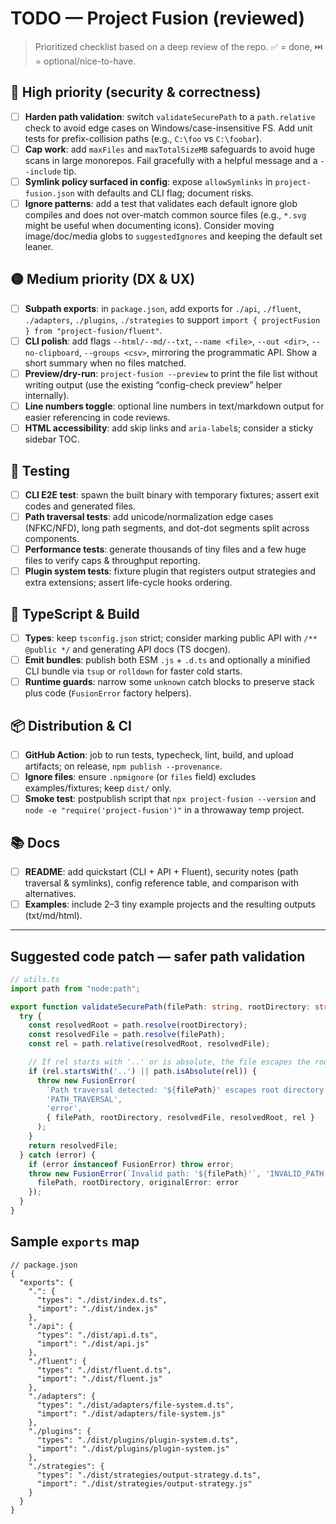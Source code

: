 # TODO — Project Fusion (reviewed)

> Prioritized checklist based on a deep review of the repo. ✅ = done, ⏭️ = optional/nice-to-have.

## 🔴 High priority (security & correctness)

- [ ] **Harden path validation**: switch `validateSecurePath` to a `path.relative` check to avoid edge cases on Windows/case-insensitive FS. Add unit tests for prefix-collision paths (e.g., `C:\foo` vs `C:\foobar`).  
- [ ] **Cap work**: add `maxFiles` and `maxTotalSizeMB` safeguards to avoid huge scans in large monorepos. Fail gracefully with a helpful message and a `--include` tip.
- [ ] **Symlink policy surfaced in config**: expose `allowSymlinks` in `project-fusion.json` with defaults and CLI flag; document risks.
- [ ] **Ignore patterns**: add a test that validates each default ignore glob compiles and does not over-match common source files (e.g., `*.svg` might be useful when documenting icons). Consider moving image/doc/media globs to `suggestedIgnores` and keeping the default set leaner.

## 🟡 Medium priority (DX & UX)

- [ ] **Subpath exports**: in `package.json`, add exports for `./api`, `./fluent`, `./adapters`, `./plugins`, `./strategies` to support `import { projectFusion } from "project-fusion/fluent"`.
- [ ] **CLI polish**: add flags `--html/--md/--txt`, `--name <file>`, `--out <dir>`, `--no-clipboard`, `--groups <csv>`, mirroring the programmatic API. Show a short summary when no files matched.
- [ ] **Preview/dry-run**: `project-fusion --preview` to print the file list without writing output (use the existing “config-check preview” helper internally).
- [ ] **Line numbers toggle**: optional line numbers in text/markdown output for easier referencing in code reviews.
- [ ] **HTML accessibility**: add skip links and `aria-label`s; consider a sticky sidebar TOC.

## 🧪 Testing

- [ ] **CLI E2E test**: spawn the built binary with temporary fixtures; assert exit codes and generated files.
- [ ] **Path traversal tests**: add unicode/normalization edge cases (NFKC/NFD), long path segments, and dot-dot segments split across components.
- [ ] **Performance tests**: generate thousands of tiny files and a few huge files to verify caps & throughput reporting.
- [ ] **Plugin system tests**: fixture plugin that registers output strategies and extra extensions; assert life-cycle hooks ordering.

## 🧰 TypeScript & Build

- [ ] **Types**: keep `tsconfig.json` strict; consider marking public API with `/** @public */` and generating API docs (TS docgen).
- [ ] **Emit bundles**: publish both ESM `.js` + `.d.ts` and optionally a minified CLI bundle via `tsup` or `rolldown` for faster cold starts.
- [ ] **Runtime guards**: narrow some `unknown` catch blocks to preserve stack plus code (`FusionError` factory helpers).

## 📦 Distribution & CI

- [ ] **GitHub Action**: job to run tests, typecheck, lint, build, and upload artifacts; on release, `npm publish --provenance`.
- [ ] **Ignore files**: ensure `.npmignore` (or `files` field) excludes examples/fixtures; keep `dist/` only.
- [ ] **Smoke test**: postpublish script that `npx project-fusion --version` and `node -e "require('project-fusion')"` in a throwaway temp project.

## 📚 Docs

- [ ] **README**: add quickstart (CLI + API + Fluent), security notes (path traversal & symlinks), config reference table, and comparison with alternatives.
- [ ] **Examples**: include 2–3 tiny example projects and the resulting outputs (txt/md/html).

---

## Suggested code patch — safer path validation

```ts
// utils.ts
import path from "node:path";

export function validateSecurePath(filePath: string, rootDirectory: string): string {
  try {
    const resolvedRoot = path.resolve(rootDirectory);
    const resolvedFile = path.resolve(filePath);
    const rel = path.relative(resolvedRoot, resolvedFile);

    // If rel starts with '..' or is absolute, the file escapes the root.
    if (rel.startsWith('..') || path.isAbsolute(rel)) {
      throw new FusionError(
        `Path traversal detected: '${filePath}' escapes root directory '${rootDirectory}'`,
        'PATH_TRAVERSAL',
        'error',
        { filePath, rootDirectory, resolvedFile, resolvedRoot, rel }
      );
    }
    return resolvedFile;
  } catch (error) {
    if (error instanceof FusionError) throw error;
    throw new FusionError(`Invalid path: '${filePath}'`, 'INVALID_PATH', 'error', {
      filePath, rootDirectory, originalError: error
    });
  }
}
```

## Sample `exports` map

```jsonc
// package.json
{
  "exports": {
    ".": {
      "types": "./dist/index.d.ts",
      "import": "./dist/index.js"
    },
    "./api": {
      "types": "./dist/api.d.ts",
      "import": "./dist/api.js"
    },
    "./fluent": {
      "types": "./dist/fluent.d.ts",
      "import": "./dist/fluent.js"
    },
    "./adapters": {
      "types": "./dist/adapters/file-system.d.ts",
      "import": "./dist/adapters/file-system.js"
    },
    "./plugins": {
      "types": "./dist/plugins/plugin-system.d.ts",
      "import": "./dist/plugins/plugin-system.js"
    },
    "./strategies": {
      "types": "./dist/strategies/output-strategy.d.ts",
      "import": "./dist/strategies/output-strategy.js"
    }
  }
}
```

